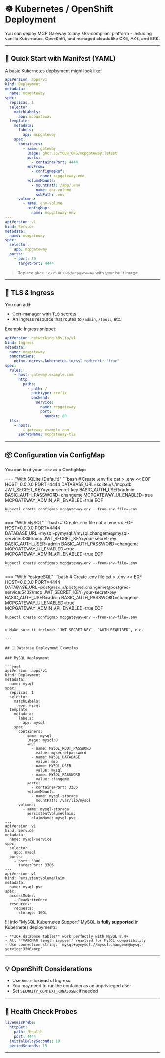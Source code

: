 # ☸️ Kubernetes / OpenShift Deployment

You can deploy MCP Gateway to any K8s-compliant platform - including vanilla Kubernetes, OpenShift, and managed clouds like GKE, AKS, and EKS.

---

## 🚀 Quick Start with Manifest (YAML)

A basic Kubernetes deployment might look like:

```yaml
apiVersion: apps/v1
kind: Deployment
metadata:
  name: mcpgateway
spec:
  replicas: 1
  selector:
    matchLabels:
      app: mcpgateway
  template:
    metadata:
      labels:
        app: mcpgateway
    spec:
      containers:
        - name: gateway
          image: ghcr.io/YOUR_ORG/mcpgateway:latest
          ports:
            - containerPort: 4444
          envFrom:
            - configMapRef:
                name: mcpgateway-env
          volumeMounts:
            - mountPath: /app/.env
              name: env-volume
              subPath: .env
      volumes:
        - name: env-volume
          configMap:
            name: mcpgateway-env
---
apiVersion: v1
kind: Service
metadata:
  name: mcpgateway
spec:
  selector:
    app: mcpgateway
  ports:
    - port: 80
      targetPort: 4444
```

> Replace `ghcr.io/YOUR_ORG/mcpgateway` with your built image.

---

## 🔐 TLS & Ingress

You can add:

* Cert-manager with TLS secrets
* An Ingress resource that routes to `/admin`, `/tools`, etc.

Example Ingress snippet:

```yaml
apiVersion: networking.k8s.io/v1
kind: Ingress
metadata:
  name: mcpgateway
  annotations:
    nginx.ingress.kubernetes.io/ssl-redirect: "true"
spec:
  rules:
    - host: gateway.example.com
      http:
        paths:
          - path: /
            pathType: Prefix
            backend:
              service:
                name: mcpgateway
                port:
                  number: 80
  tls:
    - hosts:
        - gateway.example.com
      secretName: mcpgateway-tls
```

---

## 📦 Configuration via ConfigMap

You can load your `.env` as a ConfigMap:

=== "With SQLite (Default)"
    ```bash
    # Create .env file
    cat > .env << EOF
    HOST=0.0.0.0
    PORT=4444
    DATABASE_URL=sqlite:///./mcp.db
    JWT_SECRET_KEY=your-secret-key
    BASIC_AUTH_USER=admin
    BASIC_AUTH_PASSWORD=changeme
    MCPGATEWAY_UI_ENABLED=true
    MCPGATEWAY_ADMIN_API_ENABLED=true
    EOF

    kubectl create configmap mcpgateway-env --from-env-file=.env
    ```

=== "With MySQL"
    ```bash
    # Create .env file
    cat > .env << EOF
    HOST=0.0.0.0
    PORT=4444
    DATABASE_URL=mysql+pymysql://mysql:changeme@mysql-service:3306/mcp
    JWT_SECRET_KEY=your-secret-key
    BASIC_AUTH_USER=admin
    BASIC_AUTH_PASSWORD=changeme
    MCPGATEWAY_UI_ENABLED=true
    MCPGATEWAY_ADMIN_API_ENABLED=true
    EOF

    kubectl create configmap mcpgateway-env --from-env-file=.env
    ```

=== "With PostgreSQL"
    ```bash
    # Create .env file
    cat > .env << EOF
    HOST=0.0.0.0
    PORT=4444
    DATABASE_URL=postgresql://postgres:changeme@postgres-service:5432/mcp
    JWT_SECRET_KEY=your-secret-key
    BASIC_AUTH_USER=admin
    BASIC_AUTH_PASSWORD=changeme
    MCPGATEWAY_UI_ENABLED=true
    MCPGATEWAY_ADMIN_API_ENABLED=true
    EOF

    kubectl create configmap mcpgateway-env --from-env-file=.env
```

> Make sure it includes `JWT_SECRET_KEY`, `AUTH_REQUIRED`, etc.

---

## 🗄 Database Deployment Examples

### MySQL Deployment

```yaml
apiVersion: apps/v1
kind: Deployment
metadata:
  name: mysql
spec:
  replicas: 1
  selector:
    matchLabels:
      app: mysql
  template:
    metadata:
      labels:
        app: mysql
    spec:
      containers:
        - name: mysql
          image: mysql:8
          env:
            - name: MYSQL_ROOT_PASSWORD
              value: mysecretpassword
            - name: MYSQL_DATABASE
              value: mcp
            - name: MYSQL_USER
              value: mysql
            - name: MYSQL_PASSWORD
              value: changeme
          ports:
            - containerPort: 3306
          volumeMounts:
            - name: mysql-storage
              mountPath: /var/lib/mysql
      volumes:
        - name: mysql-storage
          persistentVolumeClaim:
            claimName: mysql-pvc
---
apiVersion: v1
kind: Service
metadata:
  name: mysql-service
spec:
  selector:
    app: mysql
  ports:
    - port: 3306
      targetPort: 3306
---
apiVersion: v1
kind: PersistentVolumeClaim
metadata:
  name: mysql-pvc
spec:
  accessModes:
    - ReadWriteOnce
  resources:
    requests:
      storage: 10Gi
```

!!! info "MySQL Kubernetes Support"
    MySQL is **fully supported** in Kubernetes deployments:

    - **36+ database tables** work perfectly with MySQL 8.4+
    - All **VARCHAR length issues** resolved for MySQL compatibility
    - Use connection string: `mysql+pymysql://mysql:changeme@mysql-service:3306/mcp`

---

## 💡 OpenShift Considerations

* Use `Route` instead of Ingress
* You may need to run the container as an unprivileged user
* Set `SECURITY_CONTEXT_RUNASUSER` if needed

---

## 🧪 Health Check Probes

```yaml
livenessProbe:
  httpGet:
    path: /health
    port: 4444
  initialDelaySeconds: 10
  periodSeconds: 15
```

---

